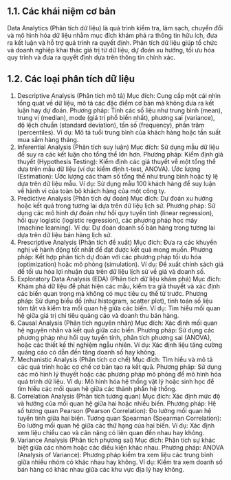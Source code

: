 ## 1.1. Các khái niệm cơ bản

Data Analytics (Phân tích dữ liệu) là quá trình kiểm tra, làm sạch, chuyển đổi và mô hình hóa dữ liệu nhằm mục đích khám phá ra thông tin hữu ích, đưa ra kết luận và hỗ trợ quá trình ra quyết định. Phân tích dữ liệu giúp tổ chức và doanh nghiệp khai thác giá trị từ dữ liệu, dự đoán xu hướng, tối ưu hóa quy trình và đưa ra quyết định dựa trên thông tin chính xác.

## 1.2. Các loại phân tích dữ liệu

1. Descriptive Analysis (Phân tích mô tả)
   Mục đích: Cung cấp một cái nhìn tổng quát về dữ liệu, mô tả các đặc điểm cơ bản mà không đưa ra kết luận hay dự đoán.
   Phương pháp: Tính các số liệu như trung bình (mean), trung vị (median), mode (giá trị phổ biến nhất), phương sai (variance), độ lệch chuẩn (standard deviation), tần số (frequency), phần trăm (percentiles).
   Ví dụ: Mô tả tuổi trung bình của khách hàng hoặc tần suất mua sắm hàng tháng.
2. Inferential Analysis (Phân tích suy luận)
   Mục đích: Sử dụng mẫu dữ liệu để suy ra các kết luận cho tổng thể lớn hơn.
   Phương pháp:
   Kiểm định giả thuyết (Hypothesis Testing): Kiểm định các giả thuyết về một tổng thể dựa trên mẫu dữ liệu (ví dụ: kiểm định t-test, ANOVA).
   Ước lượng (Estimation): Ước lượng các tham số tổng thể như trung bình hoặc tỷ lệ dựa trên dữ liệu mẫu.
   Ví dụ: Sử dụng mẫu 100 khách hàng để suy luận về hành vi của toàn bộ khách hàng của một công ty.
3. Predictive Analysis (Phân tích dự đoán)
   Mục đích: Dự đoán xu hướng hoặc kết quả trong tương lai dựa trên dữ liệu lịch sử.
   Phương pháp: Sử dụng các mô hình dự đoán như hồi quy tuyến tính (linear regression), hồi quy logistic (logistic regression), các phương pháp học máy (machine learning).
   Ví dụ: Dự đoán doanh số bán hàng trong tương lai dựa trên dữ liệu bán hàng lịch sử.
4. Prescriptive Analysis (Phân tích đề xuất)
   Mục đích: Đưa ra các khuyến nghị về hành động tốt nhất để đạt được kết quả mong muốn.
   Phương pháp: Kết hợp phân tích dự đoán với các phương pháp tối ưu hóa (optimization) hoặc mô phỏng (simulation).
   Ví dụ: Đề xuất chính sách giá để tối ưu hóa lợi nhuận dựa trên dữ liệu lịch sử về giá và doanh số.
5. Exploratory Data Analysis (EDA) (Phân tích dữ liệu khám phá)
   Mục đích: Khám phá dữ liệu để phát hiện các mẫu, kiểm tra giả thuyết và xác định các biến quan trọng mà không có mục tiêu cụ thể từ trước.
   Phương pháp: Sử dụng biểu đồ (như histogram, scatter plot), tính toán số liệu tóm tắt và kiểm tra mối quan hệ giữa các biến.
   Ví dụ: Tìm hiểu mối quan hệ giữa giá trị chi tiêu quảng cáo và doanh thu bán hàng.
6. Causal Analysis (Phân tích nguyên nhân)
   Mục đích: Xác định mối quan hệ nguyên nhân và kết quả giữa các biến.
   Phương pháp: Sử dụng các phương pháp như hồi quy tuyến tính, phân tích phương sai (ANOVA), hoặc các thiết kế thí nghiệm ngẫu nhiên.
   Ví dụ: Xác định liệu tăng cường quảng cáo có dẫn đến tăng doanh số hay không.
7. Mechanistic Analysis (Phân tích cơ chế)
   Mục đích: Tìm hiểu và mô tả các quá trình hoặc cơ chế cơ bản tạo ra kết quả.
   Phương pháp: Sử dụng các mô hình lý thuyết hoặc các phương pháp mô phỏng để mô hình hóa quá trình dữ liệu.
   Ví dụ: Mô hình hóa hệ thống vật lý hoặc sinh học để tìm hiểu các mối quan hệ giữa các thành phần hệ thống.
8. Correlation Analysis (Phân tích tương quan)
   Mục đích: Xác định mức độ và hướng của mối quan hệ giữa hai hoặc nhiều biến.
   Phương pháp:
   Hệ số tương quan Pearson (Pearson Correlation): Đo lường mối quan hệ tuyến tính giữa hai biến.
   Tương quan Spearman (Spearman Correlation): Đo lường mối quan hệ giữa các thứ hạng của hai biến.
   Ví dụ: Xác định xem liệu chiều cao và cân nặng có liên quan đến nhau hay không.
9. Variance Analysis (Phân tích phương sai)
   Mục đích: Phân tích sự khác biệt giữa các nhóm hoặc các điều kiện khác nhau.
   Phương pháp:
   ANOVA (Analysis of Variance): Phương pháp kiểm tra xem liệu các trung bình giữa nhiều nhóm có khác nhau hay không.
   Ví dụ: Kiểm tra xem doanh số bán hàng có khác nhau giữa các khu vực địa lý hay không.
